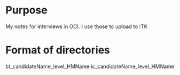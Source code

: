 # Purpose 
My notes for interviews in OCI. I use those to upload to ITK

# Format of directories

bt_candidateName_level_HMName
ic_candidateName_level_HMName
